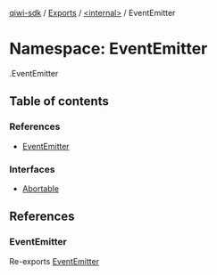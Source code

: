 [qiwi-sdk](../README.md) / [Exports](../modules.md) / [<internal\>](internal_.md) / EventEmitter

# Namespace: EventEmitter

[<internal>](internal_.md).EventEmitter

## Table of contents

### References

- [EventEmitter](internal_.EventEmitter.md#eventemitter)

### Interfaces

- [Abortable](../interfaces/internal_.EventEmitter.Abortable.md)

## References

### EventEmitter

Re-exports [EventEmitter](../classes/internal_.EventEmitter-1.md)
